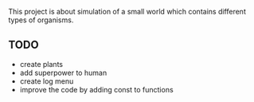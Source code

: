 This project is about simulation of a small world which contains 
different types of organisms.

## TODO
* create plants
* add superpower to human
* create log menu
* improve the code by adding const to functions

